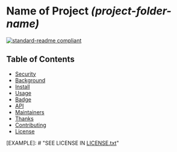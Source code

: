 [//]: # "TITLE"

# Name of Project _(project-folder-name)_

[STATUS]: # "Required"
[NOTE]: # "Title must match repository, folder and package manager names - or it may have another, relevant title with the repository, folder, and package manager title next to it in italics and in parentheses."

<!----------------------------------------------------------->

[//]: # "BANNER"
[STATUS]: # "Optional"
[NOTE]: # "Must not have its own title, must link to local image in current repository, must appear directly after the title."

<!----------------------------------------------------------->

[//]: # "BADGES"
[STATUS]: # "Optional"
[NOTE]: # "Comments"

[![standard-readme compliant](https://img.shields.io/badge/readme%20style-standard-brightgreen.svg?style=flat-square)](https://github.com/RichardLitt/standard-readme)

<!----------------------------------------------------------->

[//]: # "SHORT DESCRIPTION"
[STATUS]: # "Required"
[NOTE]: # "less than 120 characters, match the description in the packager manager's description field, Must match GitHub's description"

<!----------------------------------------------------------->

[//]: # "LONG DESCRIPTION"
[STATUS]: # "Optional"
[NOTE]: # "Must not have its own title. If any of the folder, repository, or package manager names do not match, there must be a note here as to why."
[NOTE]: # "This should describe your module in broad terms, generally in just a few paragraphs; more detail of the module's routines or methods, lengthy code examples, or other in-depth material should be given in subsequent sections. Ideally, someone who's slightly familiar with your module should be able to refresh their memory without hitting 'page down'. As your reader continues through the document, they should receive a progressively greater amount of knowledge."

<!----------------------------------------------------------->

[//]: # "TABLE OF CONTENTS"
[STATUS]: # "Required; optional for READMEs shorter than 100 lines."
[NOTE]: # "Comments"

## Table of Contents

- [Security](#security)
- [Background](#background)
- [Install](#install)
- [Usage](#usage)
- [Badge](#badge)
- [API](#api)
- [Maintainers](#maintainers)
- [Thanks](#thanks)
- [Contributing](#contributing)
- [License](#license)

<!----------------------------------------------------------->

[//]: # "SECURITY"
[STATUS]: # "Optional"
[NOTE]: # "Comments"

<!----------------------------------------------------------->

[//]: # "BACKGROUND"
[STATUS]: # "Optional"
[NOTE]: # "Comments"

<!----------------------------------------------------------->

[//]: # "INSTALL"
[STATUS]: # "Required by default, optional for documentation repositories."
[NOTE]: # "Comments"

<!----------------------------------------------------------->

[//]: # "USAGE"
[STATUS]: # "Optional"
[NOTE]: # "Comments"

<!----------------------------------------------------------->

[//]: # "API"
[STATUS]: # "Optional"
[NOTE]: # "Comments"

<!----------------------------------------------------------->

[//]: # "MAINTAINER(S)"
[STATUS]: # "Optional"
[NOTE]: # "Comments"

<!----------------------------------------------------------->

[//]: # "THANKS"
[STATUS]: # "Optional"
[NOTE]: # "Comments"

<!----------------------------------------------------------->

[//]: # "CONTRIBUTING"
[STATUS]: # "Required"
[NOTE]: # "Comments"

<!----------------------------------------------------------->

[//]: # "LICENSE"
[STATUS]: # "Required"
[NOTE]: # "Comments"

[EXAMPLE]: # "SEE LICENSE IN <a href="https://github.com/ilya0x/Templates-and-Snippets/blob/main/LICENSE.txt">LICENSE.txt</a>"

<!----------------------------------------------------------->
